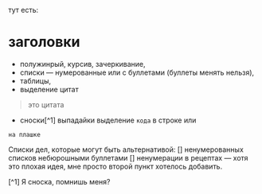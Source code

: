 тут есть:
# заголовки
* полужинрый, курсив, зачеркивание,
* списки — нумерованные или с буллетами (буллеты менять нельзя),
* таблицы,
* выделение цитат
> это цитата
* сноски[^1] 
выпадайки 
выделение `кода` в строке или
```
на плашке
```
Списки дел, которые могут быть альтернативой: 
[] ненумерованных списков небюрошными буллетами 
[] ненумерации в рецептах — хотя это плохая идея, мне просто второй пункт хотелось добавить.

[^1] Я сноска, помнишь меня?
